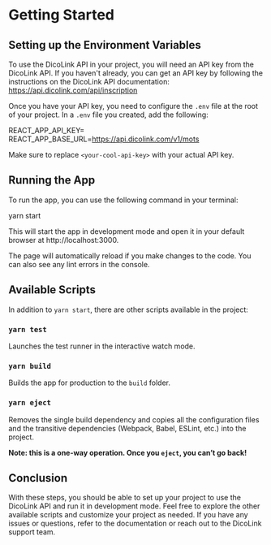 # Getting Started

## Setting up the Environment Variables

To use the DicoLink API in your project, you will need an API key from the DicoLink API. If you haven't already, you can get an API key by following the instructions on the DicoLink API documentation: https://api.dicolink.com/api/inscription

Once you have your API key, you need to configure the `.env` file at the root of your project. In a `.env` file you created, add the following:

REACT_APP_API_KEY=<your-cool-api-key>
REACT_APP_BASE_URL=https://api.dicolink.com/v1/mots

Make sure to replace `<your-cool-api-key>` with your actual API key.

## Running the App

To run the app, you can use the following command in your terminal:

yarn start

This will start the app in development mode and open it in your default browser at http://localhost:3000.

The page will automatically reload if you make changes to the code. You can also see any lint errors in the console.

## Available Scripts

In addition to `yarn start`, there are other scripts available in the project:

### `yarn test`

Launches the test runner in the interactive watch mode.

### `yarn build`

Builds the app for production to the `build` folder.

### `yarn eject`

Removes the single build dependency and copies all the configuration files and the transitive dependencies (Webpack, Babel, ESLint, etc.) into the project.

**Note: this is a one-way operation. Once you `eject`, you can’t go back!**

## Conclusion

With these steps, you should be able to set up your project to use the DicoLink API and run it in development mode. Feel free to explore the other available scripts and customize your project as needed. If you have any issues or questions, refer to the documentation or reach out to the DicoLink support team.
